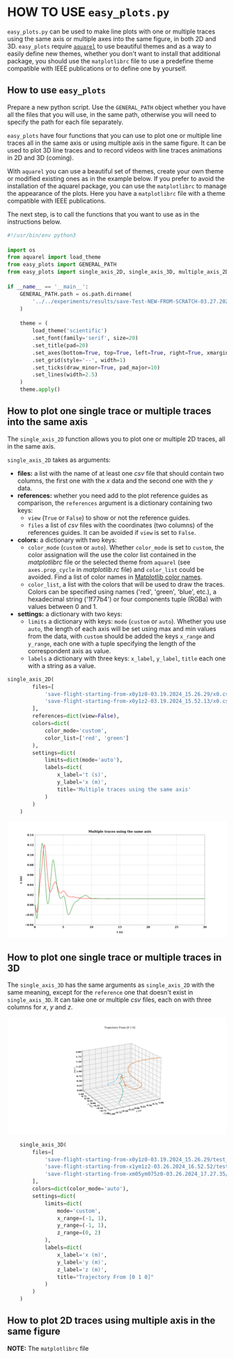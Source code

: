 # HOW TO USE `easy_plots.py`

`easy_plots.py` can be used to make line plots with one or multiple traces using the same axis or multiple axes into the same figure, in both
2D and 3D. `easy_plots` require [`aquarel`][2] to use beautiful themes and as a way to easily define new themes, whether you don't want to install that additional package,
you should use the `matplotlibrc` file to use a predefine theme compatible with IEEE publications or to define one by yourself.

## How to use `easy_plots`
Prepare a new python script. Use the `GENERAL_PATH` object whether you have all the files that you will use, in the same path, otherwise you will need to specify the path for each file separately.

`easy_plots` have four functions that you can use to plot one or multiple line traces all in the same axis or using multiple axis in the same figure. It can be used to plot 3D line traces and to record videos with line traces animations in 2D and 3D (coming).

With `aquarel` you can use a beautiful set of themes, create your own theme or modified existing ones as in the example below. If you prefer to avoid the installation of the aquarel package, you can use the `matplotlibrc` to manage the appearance of the plots. Here you have a `matplotlibrc` file with a theme compatible with IEEE publications.

The next step, is to call the functions that you want to use as in the instructions below.

```python
#!/usr/bin/env python3

import os
from aquarel import load_theme
from easy_plots import GENERAL_PATH
from easy_plots import single_axis_2D, single_axis_3D, multiple_axis_2D, animate

if __name__ == '__main__':
    GENERAL_PATH.path = os.path.dirname(
        '../../experiments/results/save-Test-NEW-FROM-SCRATCH-03.27.2024_09.34.31/'
    )

    theme = (
        load_theme('scientific')
        .set_font(family='serif', size=20)
        .set_title(pad=20)
        .set_axes(bottom=True, top=True, left=True, right=True, xmargin=0, ymargin=0, zmargin=0, width=2)
        .set_grid(style='--', width=1)
        .set_ticks(draw_minor=True, pad_major=10)
        .set_lines(width=2.5)
    )
    theme.apply()
```

## How to plot one single trace or multiple traces into the same axis

The `single_axis_2D` function allows you to plot one or multiple 2D traces, all in the same axis.

`single_axis_2D` takes as arguments: 
- **files:** a list with the name of at least one _csv_ file that should contain two columns, the 
first one with the _x_ data and the second one with the _y_ data. 
- **references:** whether you need add to the plot reference guides as comparison, the `references` argument is a dictionary containing two keys:
  - `view` (`True` or `False`) to show or not the reference guides.
  - `files` a list of _csv_ files with the coordinates (two columns) of the references guides. It can be avoided if `view` is set to `False`.
- **colors:** a dictionary with two keys: 
  - `color_mode` (`custom` or `auto`). Whether `color_mode` is set to `custom`, the color assignation will the use the color list 
    contained in the _matplotlibrc_ file or the selected theme from `aquarel` (see `axes.prop_cycle` in _matplotlib.rc_ file) and `color_list` could be avoided. Find a list of color names in [Matplotlib color names][1].
  - `color_list`, a list with the colors that will be used to draw the traces. Colors can be specified using 
    names ('red', 'green', 'blue', etc.), a hexadecimal string ('1f77b4') or four components tuple (RGBa) with values 
    between 0 and 1. 
- **settings:** a dictionary with two keys:
  - `limits` a dictionary with keys: `mode` (`custom` or `auto`). Whether you use `auto`, the length of each axis will be set using max and min values from the data, with `custom` should be added the keys `x_range` and `y_range`, each one with a tuple specifying the length of the correspondent axis as value.
  - `labels` a dictionary with three keys: `x_label`, `y_label`, `title` each one with a string as a value. 

```python
single_axis_2D(
        files=[
            'save-flight-starting-from-x0y1z0-03.19.2024_15.26.29/x0.csv',
            'save-flight-starting-from-x0y1z2-03.19.2024_15.52.13/x0.csv'
        ],
        references=dict(view=False),
        colors=dict(
            color_mode='custom',
            color_list=['red', 'green']
        ),
        settings=dict(
            limits=dict(mode='auto'),
            labels=dict(
                x_label='t (s)',
                y_label='x (m)',
                title='Multiple traces using the same axis'
            )
        )
    )
```
![example multiple traces using the same axis](examples/multiple_traces_2D.png)

## How to plot one single trace or multiple traces in 3D
The `single_axis_3D` has the same arguments as `single_axis_2D` with the same meaning, except for the `reference` one that doesn't exist in `single_axis_3D`. It can take one or multiple _csv_ files, each on with three columns for _x_, _y_ and _z_.

![example multiple 3D traces](examples/multiple_traces_3D.png)

```python
    single_axis_3D(
        files=[
            'save-flight-starting-from-x0y1z0-03.19.2024_15.26.29/test_3D.csv',
            'save-flight-starting-from-x1ym1z2-03.26.2024_16.52.52/test_3D.csv',
            'save-flight-starting-from-xm05ym075z0-03.26.2024_17.27.35/test_3D.csv'
        ],
        colors=dict(color_mode='auto'),
        settings=dict(
            limits=dict(
                mode='custom',
                x_range=(-1, 1),
                y_range=(-1, 1),
                z_range=(0, 2)
            ),
            labels=dict(
                x_label='x (m)',
                y_label='y (m)',
                z_label='z (m)',
                title="Trajectory From [0 1 0]"
            )
        )
    )
```
## How to plot 2D traces using multiple axis in the same figure

**NOTE:** The `matplotlibrc` file

[1]: https://matplotlib.org/stable/gallery/color/named_colors.html
[2]: https://github.com/lgienapp/aquarel?tab=readme-ov-file